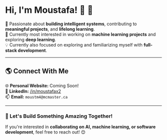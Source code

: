 # **Hi, I'm Moustafa!** 👋 🚀  

🌟 Passionate about **building intelligent systems**, contributing to **meaningful projects**, and **lifelong learning**.  
🔭 Currently most interested in working on **machine learning projects** and exploring **deep learning**.  
💡 Currently also focused on exploring and familiarizing myself with **full-stack development**.  

---

## **🌎 Connect With Me**
🌐 **Personal Website:** Coming Soon!  
💼 **LinkedIn:** [/in/moustafax2](/in/moustafax2)  
📫 **Email:** `moustm4@mcmaster.ca`  

---

### **🚀 Let's Build Something Amazing Together!**  
If you're interested in **collaborating on AI, machine learning, or software development**, feel free to reach out! 😊  
